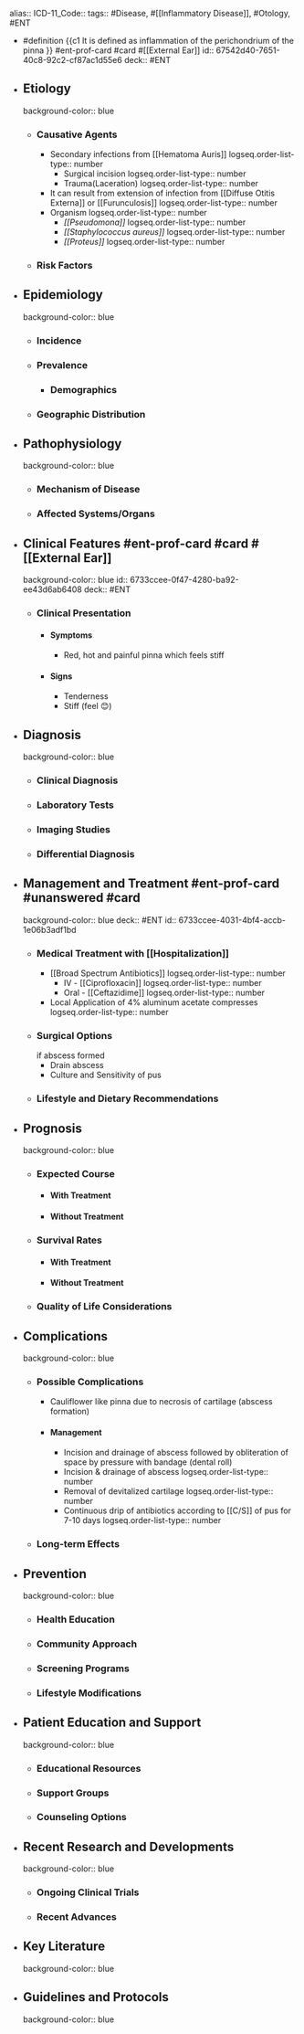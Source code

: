 alias::
ICD-11_Code::
tags:: #Disease, #[[Inflammatory Disease]], #Otology, #ENT

- #definition {{c1 It is defined as inflammation of the perichondrium of the pinna }} #ent-prof-card #card #[[External Ear]]
  id:: 67542d40-7651-40c8-92c2-cf87ac1d55e6
  deck:: #ENT
- ## Etiology
  background-color:: blue
  - ### Causative Agents
    - Secondary infections from [[Hematoma Auris]]
      logseq.order-list-type:: number
      - Surgical incision
        logseq.order-list-type:: number
      - Trauma(Laceration)
        logseq.order-list-type:: number
    - It can result from extension of infection from [[Diffuse Otitis Externa]] or [[Furunculosis]]
      logseq.order-list-type:: number
    - Organism
      logseq.order-list-type:: number
      - _[[Pseudomona]]_
        logseq.order-list-type:: number
      - _[[Staphylococcus aureus]]_
        logseq.order-list-type:: number
      - _[[Proteus]]_
        logseq.order-list-type:: number
  - ### Risk Factors
- ## Epidemiology
  background-color:: blue
  - ### Incidence
  - ### Prevalence
    - ### Demographics
  - ### Geographic Distribution
- ## Pathophysiology
  background-color:: blue
  - ### Mechanism of Disease
  - ### Affected Systems/Organs
- ## Clinical Features #ent-prof-card #card #[[External Ear]]
  background-color:: blue
  id:: 6733ccee-0f47-4280-ba92-ee43d6ab6408
  deck:: #ENT
  - ### Clinical Presentation
    - #### Symptoms
      - Red, hot and painful pinna which feels stiff
    - #### Signs
      - Tenderness
      - Stiff (feel 😊)
- ## Diagnosis
  background-color:: blue
  - ### Clinical Diagnosis
  - ### Laboratory Tests
  - ### Imaging Studies
  - ### Differential Diagnosis
- ## Management and Treatment #ent-prof-card #unanswered #card
  background-color:: blue
  deck:: #ENT
  id:: 6733ccee-4031-4bf4-accb-1e06b3adf1bd
  - ### Medical Treatment with [[Hospitalization]]
    - [[Broad Spectrum Antibiotics]]
      logseq.order-list-type:: number
      - IV - [[Ciprofloxacin]]
        logseq.order-list-type:: number
      - Oral - [[Ceftazidime]]
        logseq.order-list-type:: number
    - Local Application of 4% aluminum acetate compresses
      logseq.order-list-type:: number
  - ### Surgical Options
    if abscess formed
    - Drain abscess
    - Culture and Sensitivity of pus
  - ### Lifestyle and Dietary Recommendations
- ## Prognosis
  background-color:: blue
  - ### Expected Course
    - #### With Treatment
    - #### Without Treatment
  - ### Survival Rates
    - #### With Treatment
    - #### Without Treatment
  - ### Quality of Life Considerations
- ## Complications
  background-color:: blue
  - ### Possible Complications
    - Cauliflower like pinna due to necrosis of cartilage (abscess formation)
    - #### Management
      - Incision and drainage of abscess followed by obliteration of space by pressure with bandage (dental roll)
      - Incision & drainage of abscess
        logseq.order-list-type:: number
      - Removal of devitalized cartilage
        logseq.order-list-type:: number
      - Continuous drip of antibiotics according to [[C/S]] of pus for 7-10 days
        logseq.order-list-type:: number
  - ### Long-term Effects
- ## Prevention
  background-color:: blue
  - ### Health Education
  - ### Community Approach
  - ### Screening Programs
  - ### Lifestyle Modifications
- ## Patient Education and Support
  background-color:: blue
  - ### Educational Resources
  - ### Support Groups
  - ### Counseling Options
- ## Recent Research and Developments
  background-color:: blue
  - ### Ongoing Clinical Trials
  - ### Recent Advances
- ## Key Literature
  background-color:: blue
- ## Guidelines and Protocols
  background-color:: blue
